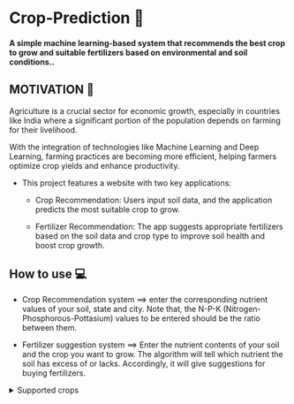 # Crop-Prediction 🌿
#### A simple  machine learning-based system that recommends the best crop to grow and suitable fertilizers based on environmental and soil conditions..

## MOTIVATION 💪
Agriculture is a crucial sector for economic growth, especially in countries like India where a significant portion of the population depends on farming for their livelihood.

With the integration of technologies like Machine Learning and Deep Learning, farming practices are becoming more efficient, helping farmers optimize crop yields and enhance productivity.

- This project features a website with two key applications: 

    - Crop Recommendation: Users input soil data, and the application predicts the most suitable crop to grow. 
    
    - Fertilizer Recommendation: The app suggests appropriate fertilizers based on the soil data and crop type to improve soil health and boost crop growth.

## How to use 💻
- Crop Recommendation system ==> enter the corresponding nutrient values of your soil, state and city. Note that, the N-P-K (Nitrogen-Phosphorous-Pottasium) values to be entered should be the ratio between them. 

- Fertilizer suggestion system ==> Enter the nutrient contents of your soil and the crop you want to grow. The algorithm will tell which nutrient the soil has excess of or lacks. Accordingly, it will give suggestions for buying fertilizers.

<details>
  <summary>Supported crops
</summary>

- Apple
- Blueberry
- Cherry
- Corn
- Grape
- Pepper
- Orange
- Peach
- Potato
- Soybean
- Strawberry
- Tomato
- Squash
- Raspberry
</details>




   

